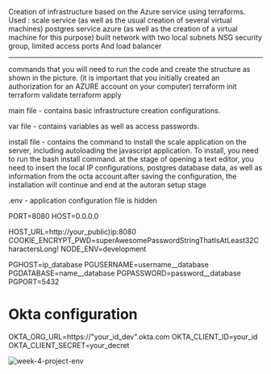 Creation of infrastructure based on the Azure service using terraforms.
Used :
scale service (as well as the usual creation of several virtual machines)
postgres service azure (as well as the creation of a virtual machine for this purpose)
built network with two local subnets
NSG security group, limited access ports
And load balancer

------------------------

commands that you will need to run the code and create the structure as shown in the picture. (it is important that you initially created an authorization for an AZURE account on your computer)
terraform init
terraform validate
terraform apply


main file - contains basic infrastructure creation configurations.

var file - contains variables as well as access passwords.


install file - contains the command to install the scale application on the server, including autoloading the javascript application. To install, you need to run the bash install command. at the stage of opening a text editor, you need to insert the local IP configurations, postgres database data, as well as information from the octa account.after saving the configuration, the installation will continue and end at the autoran setup stage


.env - application configuration file is hidden

PORT=8080
HOST=0.0.0.0

HOST_URL=http://your_public)ip:8080
COOKIE_ENCRYPT_PWD=superAwesomePasswordStringThatIsAtLeast32CharactersLong!
NODE_ENV=development

PGHOST=ip_database
PGUSERNAME=username__database
PGDATABASE=name__database
PGPASSWORD=password__database
PGPORT=5432


# Okta configuration
OKTA_ORG_URL=https://"your_id_dev".okta.com
OKTA_CLIENT_ID=your_id
OKTA_CLIENT_SECRET=your_decret



![week-4-project-env](https://user-images.githubusercontent.com/85096533/160253863-8eb0948c-7267-427f-9804-2b4d51948f0f.png)

